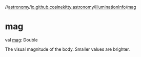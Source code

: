 //[astronomy](../../../index.md)/[io.github.cosinekitty.astronomy](../index.md)/[IlluminationInfo](index.md)/[mag](mag.md)

# mag

val [mag](mag.md): Double

The visual magnitude of the body. Smaller values are brighter.
